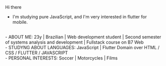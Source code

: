 Hi there

- I'm studying pure JavaScript, and I'm very interested in flutter for mobile.
<br>
- ABOUT ME:
23y |
Brazilian |
Web development student |
Second semester of systems analysis and development |
Fullstack course on B7 Web
<br>
- STUDYNG ABOUT LANGUAGES:
JavaScript | Flutter
Domain over HTML / CSS / FLUTTER / JAVASCRIPT 
<br>
- PERSONAL INTERESTS:
Soccer | 
Motorcycles |
Films 
